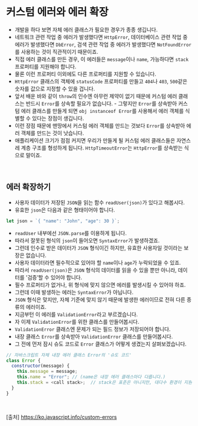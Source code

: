 # 커스텀 에러와 에러 확장

- 개발을 하다 보면 자체 에러 클래스가 필요한 경우가 종종 생깁니다.
- 네트워크 관련 작업 중 에러가 발생했다면 `HttpError`, 데이터베이스 관련 작업 중 에러가 발생했다면 `DbError`, 검색 관련 작업 중 에러가 발생했다면 `NotFoundError`를 사용하는 것이 직관적이기 때문이죠.
- 직접 에러 클래스를 만든 경우, 이 에러들은 `message`이나 `name`, 가능하다면 `stack` 프로퍼티를 지원해야 합니다.
- 물론 이런 프로퍼티 이외에도 다른 프로퍼티를 지원할 수 있습니다.
- `HttpError` 클래스의 객체에 `statusCode` 프로퍼티를 만들고 `404`나 `403`, `500`같은 숫자를 값으로 지정할 수 있을 겁니다.
- 앞서 배운 바와 같이 `throw`의 인수엔 아무런 제약이 없기 때문에 커스텀 에러 클래스는 반드시 `Error`를 상속할 필요가 없습니다. - 그렇지만 `Error`를 상속받아 커스텀 에러 클래스를 만들게 되면 `obj instanceof Error`를 사용해서 에러 객체를 식별할 수 있다는 장점이 생깁니다.
- 이런 장점 때문에 맨땅에서 커스텀 에러 객체를 만드는 것보다 `Error`를 상속받아 에러 객체를 만드는 것이 낫습니다.
- 애플리케이션 크기가 점점 커지면 우리가 만들게 될 커스텀 에러 클래스들은 자연스레 계층 구조를 형성하게 됩니다. `HttpTimeoutError`는 `HttpError`를 상속받는 식으로 말이죠.

<br>

## 에러 확장하기

- 사용자 데이터가 저장된 `JSON`을 읽는 함수 `readUser(json)`가 있다고 해봅시다.
- 유효한 `json`은 다음과 같은 형태이어야 합니다.

```js
let json = `{ "name": "John", "age": 30 }`;
```

- `readUser` 내부에선 `JSON.parse`를 이용하게 됩니다.
- 따라서 잘못된 형식의 `json`이 들어오면 `SyntaxError`가 발생하겠죠.
- 그런데 인수로 받은 데이터가 `JSON` 형식이긴 하지만, 유효한 사용자일 것이라는 보장은 없습니다.
- 사용자 데이터라면 필수적으로 있어야 할 `name`이나 `age`가 누락되었을 수 있죠.
- 따라서 `readUser(json)`은 `JSON` 형식의 데이터를 읽을 수 있을 뿐만 아니라, 데이터를 '검증’할 수 있어야 합니다.
- 필수 프로퍼티가 없거나, 위 형식에 맞지 않으면 에러를 발생시킬 수 있어야 하죠.
- 그런데 이때 발생하는 에러는 `SyntaxError`가 아닙니다.
- `JSON` 형식은 맞지만, 자체 기준에 맞지 않기 때문에 발생한 에러이므로 전혀 다른 종류의 에러이죠.
- 지금부턴 이 에러를 `ValidationError`라고 부르겠습니다.
- 자 이제 `ValidationError`를 위한 클래스를 만들어봅시다.
- `ValidationError` 클래스엔 문제가 되는 필드 정보가 저장되어야 합니다.
- 내장 클래스 `Error`를 상속받아 `ValidationError` 클래스를 만들어봅시다.
- 그 전에 먼저 잠시 슈도 코드로 `Error` 클래스가 어떻게 생겼는지 살펴보겠습니다.

```js
// 자바스크립트 자체 내장 에러 클래스 Error의 '슈도 코드'
class Error {
  constructor(message) {
    this.message = message;
    this.name = "Error"; // (name은 내장 에러 클래스마다 다릅니다.)
    this.stack = <call stack>;  // stack은 표준은 아니지만, 대다수 환경이 지원합니다.
  }
}
```

<br>

[출처]
https://ko.javascript.info/custom-errors
